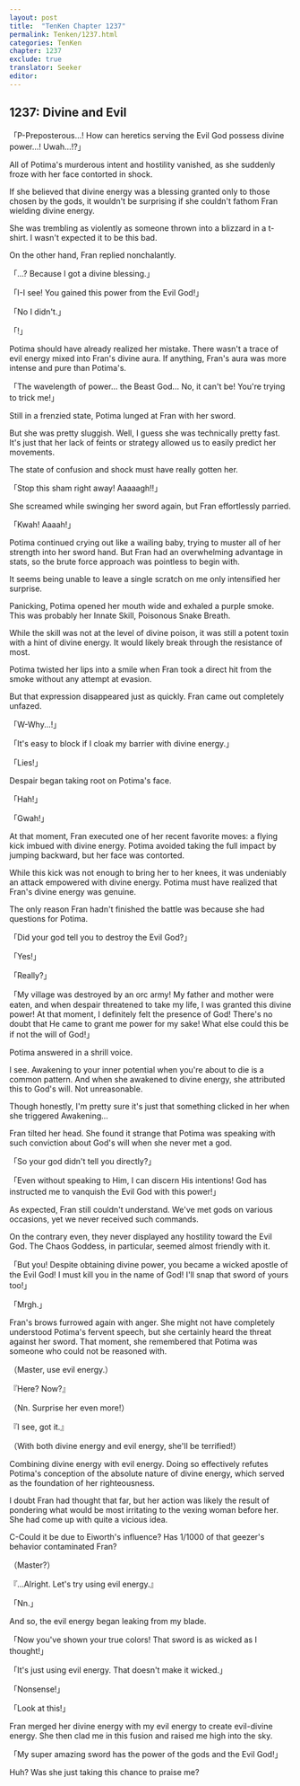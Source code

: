 ```yaml
---
layout: post
title:  "TenKen Chapter 1237"
permalink: Tenken/1237.html
categories: TenKen
chapter: 1237
exclude: true
translator: Seeker
editor: 
---
```

<h2>1237: Divine and Evil</h2>

「P-Preposterous...! How can heretics serving the Evil God possess divine power...! Uwah...!?」

All of Potima's murderous intent and hostility vanished, as she suddenly froze with her face contorted in shock.

If she believed that divine energy was a blessing granted only to those chosen by the gods, it wouldn't be surprising if she couldn't fathom Fran wielding divine energy.

She was trembling as violently as someone thrown into a blizzard in a t-shirt. I wasn't expected it to be this bad.

On the other hand, Fran replied nonchalantly.

「...? Because I got a divine blessing.」

「I-I see! You gained this power from the Evil God!」

「No I didn't.」

「!」

Potima should have already realized her mistake. There wasn't a trace of evil energy mixed into Fran's divine aura. If anything, Fran's aura was more intense and pure than Potima's.

「The wavelength of power... the Beast God... No, it can't be! You're trying to trick me!」

Still in a frenzied state, Potima lunged at Fran with her sword.

But she was pretty sluggish. Well, I guess she was technically pretty fast. It's just that her lack of feints or strategy allowed us to easily predict her movements.

The state of confusion and shock must have really gotten her.

「Stop this sham right away! Aaaaagh!!」

She screamed while swinging her sword again, but Fran effortlessly parried.

「Kwah! Aaaah!」

Potima continued crying out like a wailing baby, trying to muster all of her strength into her sword hand. But Fran had an overwhelming advantage in stats, so the brute force approach was pointless to begin with.

It seems being unable to leave a single scratch on me only intensified her surprise.

Panicking, Potima opened her mouth wide and exhaled a purple smoke. This was probably her Innate Skill, Poisonous Snake Breath.

While the skill was not at the level of divine poison, it was still a potent toxin with a hint of divine energy. It would likely break through the resistance of most.

Potima twisted her lips into a smile when Fran took a direct hit from the smoke without any attempt at evasion.

But that expression disappeared just as quickly. Fran came out completely unfazed.

「W-Why...!」

「It's easy to block if I cloak my barrier with divine energy.」

「Lies!」

Despair began taking root on Potima's face.

「Hah!」

「Gwah!」

At that moment, Fran executed one of her recent favorite moves: a flying kick imbued with divine energy. Potima avoided taking the full impact by jumping backward, but her face was contorted.

While this kick was not enough to bring her to her knees, it was undeniably an attack empowered with divine energy. Potima must have realized that Fran's divine energy was genuine.

The only reason Fran hadn't finished the battle was because she had questions for Potima.

「Did your god tell you to destroy the Evil God?」

「Yes!」

「Really?」

「My village was destroyed by an orc army! My father and mother were eaten, and when despair threatened to take my life, I was granted this divine power! At that moment, I definitely felt the presence of God! There's no doubt that He came to grant me power for my sake! What else could this be if not the will of God!」

Potima answered in a shrill voice.

I see. Awakening to your inner potential when you're about to die is a common pattern. And when she awakened to divine energy, she attributed this to God's will. Not unreasonable.

Though honestly, I'm pretty sure it's just that something clicked in her when she triggered Awakening...

Fran tilted her head. She found it strange that Potima was speaking with such conviction about God's will when she never met a god.

「So your god didn't tell you directly?」

「Even without speaking to Him, I can discern His intentions! God has instructed me to vanquish the Evil God with this power!」

As expected, Fran still couldn't understand. We've met gods on various occasions, yet we never received such commands. 

On the contrary even, they never displayed any hostility toward the Evil God. The Chaos Goddess, in particular, seemed almost friendly with it.

「But you! Despite obtaining divine power, you became a wicked apostle of the Evil God! I must kill you in the name of God! I'll snap that sword of yours too!」

「Mrgh.」

Fran's brows furrowed again with anger. She might not have completely understood Potima's fervent speech, but she certainly heard the threat against her sword. That moment, she remembered that Potima was someone who could not be reasoned with.

（Master, use evil energy.）

『Here? Now?』

（Nn. Surprise her even more!）

『I see, got it.』

（With both divine energy and evil energy, she'll be terrified!）

Combining divine energy with evil energy. Doing so effectively refutes Potima's conception of the absolute nature of divine energy, which served as the foundation of her righteousness.

I doubt Fran had thought that far, but her action was likely the result of pondering what would be most irritating to the vexing woman before her. She had come up with quite a vicious idea. 

C-Could it be due to Eiworth's influence? Has 1/1000 of that geezer's behavior contaminated Fran?

（Master?）

『...Alright. Let's try using evil energy.』

「Nn.」

And so, the evil energy began leaking from my blade.

「Now you've shown your true colors! That sword is as wicked as I thought!」

「It's just using evil energy. That doesn't make it wicked.」

「Nonsense!」

「Look at this!」

Fran merged her divine energy with my evil energy to create evil-divine energy. She then clad me in this fusion and raised me high into the sky.

「My super amazing sword has the power of the gods and the Evil God!」

Huh? Was she just taking this chance to praise me?
